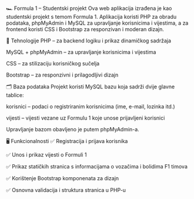 🏎️ Formula 1 – Studentski projekt
Ova web aplikacija izrađena je kao studentski projekt s temom Formula 1. Aplikacija koristi PHP za obradu podataka, phpMyAdmin i MySQL za upravljanje korisnicima i vijestima, a za frontend koristi CSS i Bootstrap za responzivan i moderan dizajn.

🔧 Tehnologije
PHP – za backend logiku i prikaz dinamičkog sadržaja

MySQL + phpMyAdmin – za upravljanje korisnicima i vijestima

CSS – za stilizaciju korisničkog sučelja

Bootstrap – za responzivni i prilagodljivi dizajn

🗂️ Baza podataka
Projekt koristi MySQL bazu koja sadrži dvije glavne tablice:

korisnici – podaci o registriranim korisnicima (ime, e-mail, lozinka itd.)

vijesti – vijesti vezane uz Formulu 1 koje unose prijavljeni korisnici

Upravljanje bazom obavljeno je putem phpMyAdmin-a.

🖥️ Funkcionalnosti
✅ Registracija i prijava korisnika

✅ Unos i prikaz vijesti o Formuli 1

✅ Prikaz statičkih stranica s informacijama o vozačima i bolidima F1 timova

✅ Korištenje Bootstrap komponenata za dizajn

✅ Osnovna validacija i struktura stranica u PHP-u
